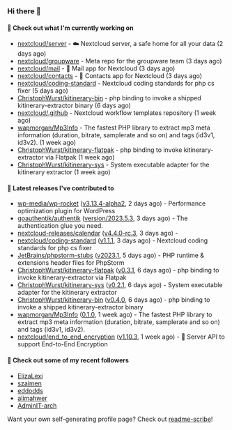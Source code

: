 ### Hi there 👋

#### 👷 Check out what I'm currently working on

- [nextcloud/server](https://github.com/nextcloud/server) - ☁️ Nextcloud server, a safe home for all your data (2 days ago)
- [nextcloud/groupware](https://github.com/nextcloud/groupware) - Meta repo for the groupware team (3 days ago)
- [nextcloud/mail](https://github.com/nextcloud/mail) - 💌 Mail app for Nextcloud (3 days ago)
- [nextcloud/contacts](https://github.com/nextcloud/contacts) - 📇 Contacts app for Nextcloud (3 days ago)
- [nextcloud/coding-standard](https://github.com/nextcloud/coding-standard) - Nextcloud coding standards for php cs fixer (5 days ago)
- [ChristophWurst/kitinerary-bin](https://github.com/ChristophWurst/kitinerary-bin) - php binding to invoke a shipped kitinerary-extractor binary (6 days ago)
- [nextcloud/.github](https://github.com/nextcloud/.github) - Nextcloud workflow templates repository (1 week ago)
- [wapmorgan/Mp3Info](https://github.com/wapmorgan/Mp3Info) - The fastest PHP library to extract mp3 meta information (duration, bitrate, samplerate and so on) and tags (id3v1, id3v2). (1 week ago)
- [ChristophWurst/kitinerary-flatpak](https://github.com/ChristophWurst/kitinerary-flatpak) - php binding to invoke kitinerary-extractor via Flatpak (1 week ago)
- [ChristophWurst/kitinerary-sys](https://github.com/ChristophWurst/kitinerary-sys) - System executable adapter for the kitinerary extractor (1 week ago)

#### 🔭 Latest releases I've contributed to

- [wp-media/wp-rocket](https://github.com/wp-media/wp-rocket) ([v3.13.4-alpha2](https://github.com/wp-media/wp-rocket/releases/tag/v3.13.4-alpha2), 2 days ago) - Performance optimization plugin for WordPress
- [goauthentik/authentik](https://github.com/goauthentik/authentik) ([version/2023.5.3](https://github.com/goauthentik/authentik/releases/tag/version/2023.5.3), 3 days ago) - The authentication glue you need.
- [nextcloud-releases/calendar](https://github.com/nextcloud-releases/calendar) ([v4.4.0-rc.3](https://github.com/nextcloud-releases/calendar/releases/tag/v4.4.0-rc.3), 3 days ago) - 
- [nextcloud/coding-standard](https://github.com/nextcloud/coding-standard) ([v1.1.1](https://github.com/nextcloud/coding-standard/releases/tag/v1.1.1), 3 days ago) - Nextcloud coding standards for php cs fixer
- [JetBrains/phpstorm-stubs](https://github.com/JetBrains/phpstorm-stubs) ([v2023.1](https://github.com/JetBrains/phpstorm-stubs/releases/tag/v2023.1), 5 days ago) - PHP runtime &amp; extensions header files for PhpStorm
- [ChristophWurst/kitinerary-flatpak](https://github.com/ChristophWurst/kitinerary-flatpak) ([v0.3.1](https://github.com/ChristophWurst/kitinerary-flatpak/releases/tag/v0.3.1), 6 days ago) - php binding to invoke kitinerary-extractor via Flatpak
- [ChristophWurst/kitinerary-sys](https://github.com/ChristophWurst/kitinerary-sys) ([v0.2.1](https://github.com/ChristophWurst/kitinerary-sys/releases/tag/v0.2.1), 6 days ago) - System executable adapter for the kitinerary extractor
- [ChristophWurst/kitinerary-bin](https://github.com/ChristophWurst/kitinerary-bin) ([v0.4.0](https://github.com/ChristophWurst/kitinerary-bin/releases/tag/v0.4.0), 6 days ago) - php binding to invoke a shipped kitinerary-extractor binary
- [wapmorgan/Mp3Info](https://github.com/wapmorgan/Mp3Info) ([0.1.0](https://github.com/wapmorgan/Mp3Info/releases/tag/0.1.0), 1 week ago) - The fastest PHP library to extract mp3 meta information (duration, bitrate, samplerate and so on) and tags (id3v1, id3v2).
- [nextcloud/end_to_end_encryption](https://github.com/nextcloud/end_to_end_encryption) ([v1.10.3](https://github.com/nextcloud/end_to_end_encryption/releases/tag/v1.10.3), 1 week ago) - :closed_lock_with_key: Server API to support End-to-End Encryption

#### 👯 Check out some of my recent followers

- [ElizaLexi](https://github.com/ElizaLexi)
- [szaimen](https://github.com/szaimen)
- [eddodds](https://github.com/eddodds)
- [alimahwer](https://github.com/alimahwer)
- [AdminIT-arch](https://github.com/AdminIT-arch)

Want your own self-generating profile page? Check out [readme-scribe](https://github.com/muesli/readme-scribe)!
